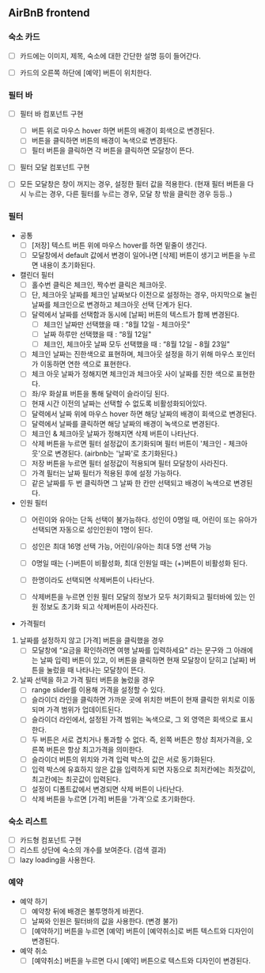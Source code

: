 ## AirBnB frontend

### 숙소 카드
- [ ] 카드에는 이미지, 제목, 숙소에 대한 간단한 설명 등이 들어간다.
- [ ] 카드의 오른쪽 하단에 [예약] 버튼이 위치한다.


### 필터 바
- [ ] 필터 바 컴포넌트 구현
    - [ ] 버튼 위로 마우스 hover 하면 버튼의 배경이 회색으로 변경된다.
    - [ ] 버튼을 클릭하면 버튼의 배경이 녹색으로 변경된다.
    - [ ] 필터 버튼을 클릭하면 각 버튼을 클릭하면 모달창이 뜬다.
- [ ] 필터 모달 컴포넌트 구현
- [ ] 모든 모달창은 창이 꺼지는 경우, 설정한 필터 값을 적용한다. (현재 필터 버튼을 다시 누르는 경우, 다른 필터를 누르는 경우, 모달 창 밖을 클릭한 경우 등등..)


### 필터 

* 공통
    - [ ] [저장] 텍스트 버튼 위에 마우스 hover를 하면 밑줄이 생긴다.
    - [ ] 모달창에서 default 값에서 변경이 일어나면 [삭제] 버튼이 생기고 버튼을 누르면 내용이 초기화된다.

* 캘린더 필터 
    - [ ] 홀수번 클릭은 체크인, 짝수번 클릭은 체크아웃. 
    - [ ] 단, 체크아웃 날짜를 체크인 날짜보다 이전으로 설정하는 경우, 마지막으로 눌린 날짜를 체크인으로 변경하고 체크아웃 선택 단계가 된다.
    - [ ] 달력에서 날짜를 선택함과 동시에 [날짜] 버튼의 텍스트가 함께 변경된다.
        - [ ] 체크인 날짜만 선택했을 때 : “8월 12일 - 체크아웃"
        - [ ] 날짜 하루만 선택했을 때 : “8월 12일"
        - [ ] 체크인, 체크아웃 날짜 모두 선택했을 때 : “8월 12일 - 8월 23일"
    - [ ] 체크인 날짜는 진한색으로 표현하며, 체크아웃 설정을 하기 위해 마우스 포인터가 이동하면 연한 색으로 표현한다.
    - [ ] 체크 아웃 날짜가 정해지면 체크인과 체크아웃 사이 날짜를 진한 색으로 표현한다.
    - [ ] 좌/우 화살표 버튼을 통해 달력이 슬라이딩 된다.
    - [ ] 현재 시간 이전의 날짜는 선택할 수 없도록 비활성화되어있다.
    - [ ] 달력에서 날짜 위에 마우스 hover 하면 해당 날짜의 배경이 회색으로 변경된다.
    - [ ] 달력에서 날짜를 클릭하면 해당 날짜의 배경이 녹색으로 변경된다.
    - [ ] 체크인 & 체크아웃 날짜가 정해지면 삭제 버튼이 나타난다.
    - [ ] 삭제 버튼을 누르면 필터 설정값이 초기화되며 필터 버튼이 '체크인 - 체크아웃'으로 변경된다. (airbnb는 '날짜'로 초기화된다.)
    - [ ] 저장 버튼을 누르면 필터 설정값이 적용되며 필터 모달창이 사라진다.
    - [ ] 가격 필터는 날짜 필터가 적용된 후에 설정 가능하다.
    - [ ] 같은 날짜를 두 번 클릭하면 그 날짜 한 칸만 선택되고 배경이 녹색으로 변경된다.

* 인원 필터
    - [ ] 어린이와 유아는 단독 선택이 불가능하다. 성인이 0명일 때, 어린이 또는 유아가 선택되면 자동으로 성인인원이 1명이 된다.
    - [ ] 성인은 최대 16명 선택 가능, 어린이/유아는 최대 5명 선택 가능
    - [ ] 0명일 때는 (-)버튼이 비활성화, 최대 인원일 때는 (+)버튼이 비활성화 된다.
    - [ ] 한명이라도 선택되면 삭제버튼이 나타난다.
    - [ ] 삭제버튼을 누르면 인원 필터 모달의 정보가 모두 처기화되고 필터바에 있는 인원 정보도 초기화 되고 삭제버튼이 사라진다.


* 가격필터 
1. 날짜를 설정하지 않고 [가격] 버튼을 클릭했을 경우
    - [ ] 모달창에 “요금을 확인하려면 여행 날짜를 입력하세요" 라는 문구와 그 아래에는 날짜 입력] 버튼이 있고, 이 버튼을 클릭하면 현재 모달창이 닫히고 [날짜] 버튼을 눌렀을 때 나타나는 모달창이 뜬다.

2. 날짜 선택을 하고 가격 필터 버튼을 눌렀을 경우
    - [ ] range slider를 이용해 가격을 설정할 수 있다.
    - [ ] 슬라이더 라인을 클릭하면 가까운 곳에 위치한 버튼이 현재 클릭한 위치로 이동되며 가격 범위가 업데이트된다.
    - [ ] 슬라이더 라인에서, 설정된 가격 범위는 녹색으로, 그 외 영역은 회색으로 표시한다.
    - [ ] 두 버튼은 서로 겹치거나 통과할 수 없다. 즉, 왼쪽 버튼은 항상 최저가격을, 오른쪽 버튼은 항상 최고가격을 의미한다.
    - [ ] 슬라이더 버튼의 위치와 가격 입력 박스의 값은 서로 동기화된다.
    - [ ] 입력 박스에 유효하지 않은 값을 입력하게 되면 자동으로 최저칸에는 최젓값이, 최고칸에는 최곳값이 입력된다.
    - [ ] 설정이 디폴트값에서 변경되면 삭제 버튼이 나타난다.
    - [ ] 삭제 버튼을 누르면 [가격] 버튼을 '가격'으로 초기화한다.

### 숙소 리스트 
- [ ] 카드형 컴포넌트 구현
- [ ] 리스트 상단에 숙소의 개수를 보여준다. (검색 결과) 
- [ ] lazy loading을 사용한다.

### 예약
- 예약 하기
    - [ ] 예약창 뒤에 배경은 불투명하게 바뀐다.
    - [ ] 날짜와 인원은 필터바의 값을 사용한다. (변경 불가)
    - [ ] [예약하기] 버튼을 누르면  [예약] 버튼이 [예약취소]로 버튼 텍스트와 디자인이 변경된다.

- 예약 취소
    - [ ] [예약취소] 버튼을 누르면 다시 [예약] 버튼으로 텍스트와 디자인이 변경된다.
